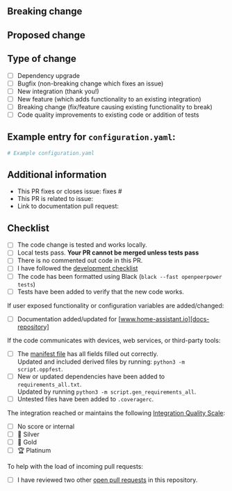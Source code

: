 <!--
  You are amazing! Thanks for contributing to our project!
  Please, DO NOT DELETE ANY TEXT from this template! (unless instructed).
-->
## Breaking change
<!--
  If your PR contains a breaking change for existing users, it is important
  to tell them what breaks, how to make it work again and why we did this.
  This piece of text is published with the release notes, so it helps if you
  write it towards our users, not us.
  Note: Remove this section if this PR is NOT a breaking change.
-->


## Proposed change
<!--
  Describe the big picture of your changes here to communicate to the
  maintainers why we should accept this pull request. If it fixes a bug
  or resolves a feature request, be sure to link to that issue in the
  additional information section.
-->


## Type of change
<!--
  What type of change does your PR introduce to Home Assistant?
  NOTE: Please, check only 1! box!
  If your PR requires multiple boxes to be checked, you'll most likely need to
  split it into multiple PRs. This makes things easier and faster to code review.
-->

- [ ] Dependency upgrade
- [ ] Bugfix (non-breaking change which fixes an issue)
- [ ] New integration (thank you!)
- [ ] New feature (which adds functionality to an existing integration)
- [ ] Breaking change (fix/feature causing existing functionality to break)
- [ ] Code quality improvements to existing code or addition of tests

## Example entry for `configuration.yaml`:
<!--
  Supplying a configuration snippet, makes it easier for a maintainer to test
  your PR. Furthermore, for new integrations, it gives an impression of how
  the configuration would look like.
  Note: Remove this section if this PR does not have an example entry.
-->

```yaml
# Example configuration.yaml

```

## Additional information
<!--
  Details are important, and help maintainers processing your PR.
  Please be sure to fill out additional details, if applicable.
-->

- This PR fixes or closes issue: fixes #
- This PR is related to issue: 
- Link to documentation pull request: 

## Checklist
<!--
  Put an `x` in the boxes that apply. You can also fill these out after
  creating the PR. If you're unsure about any of them, don't hesitate to ask.
  We're here to help! This is simply a reminder of what we are going to look
  for before merging your code.
-->

- [ ] The code change is tested and works locally.
- [ ] Local tests pass. **Your PR cannot be merged unless tests pass**
- [ ] There is no commented out code in this PR.
- [ ] I have followed the [development checklist][dev-checklist]
- [ ] The code has been formatted using Black (`black --fast openpeerpower tests`)
- [ ] Tests have been added to verify that the new code works.

If user exposed functionality or configuration variables are added/changed:

- [ ] Documentation added/updated for [www.home-assistant.io][docs-repository]

If the code communicates with devices, web services, or third-party tools:

- [ ] The [manifest file][manifest-docs] has all fields filled out correctly.  
      Updated and included derived files by running: `python3 -m script.oppfest`.
- [ ] New or updated dependencies have been added to `requirements_all.txt`.  
      Updated by running `python3 -m script.gen_requirements_all`.
- [ ] Untested files have been added to `.coveragerc`.

The integration reached or maintains the following [Integration Quality Scale][quality-scale]:
<!--
  The Integration Quality Scale scores an integration on the code quality
  and user experience. Each level of the quality scale consists of a list
  of requirements. We highly recommend getting your integration scored!
-->

- [ ] No score or internal
- [ ] 🥈 Silver
- [ ] 🥇 Gold
- [ ] 🏆 Platinum

<!--
  This project is very active and we have a high turnover of pull requests.

  Unfortunately, the number of incoming pull requests is higher than what our
  reviewers can review and merge so there is a long backlog of pull requests
  waiting for review. You can help here!
  
  By reviewing another pull request, you will help raise the code quality of
  that pull request and the final review will be faster. This way the general
  pace of pull request reviews will go up and your wait time will go down.
  
  When picking a pull request to review, try to choose one that hasn't yet
  been reviewed.

  Thanks for helping out!
-->

To help with the load of incoming pull requests:

- [ ] I have reviewed two other [open pull requests][prs] in this repository.

[prs]: https://github.com/home-assistant/core/pulls?q=is%3Aopen+is%3Apr+-author%3A%40me+-draft%3Atrue+-label%3Awaiting-for-upstream+sort%3Acreated-desc+review%3Anone

<!--
  Thank you for contributing <3

  Below, some useful links you could explore:
-->
[dev-checklist]: https://developers.home-assistant.io/docs/en/development_checklist.html
[manifest-docs]: https://developers.home-assistant.io/docs/en/creating_integration_manifest.html
[quality-scale]: https://developers.home-assistant.io/docs/en/next/integration_quality_scale_index.html
[docs-repository]: https://github.com/home-assistant/home-assistant.io
